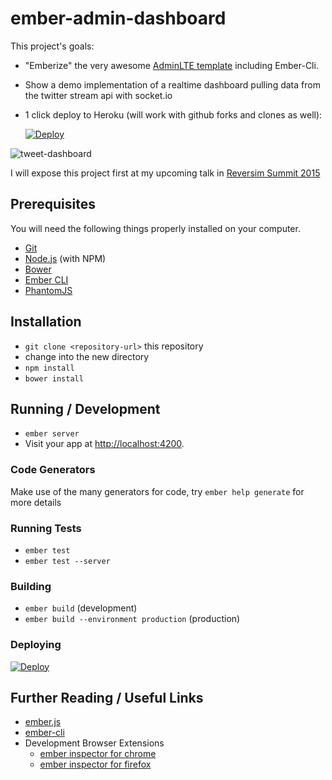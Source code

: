 # ember-admin-dashboard
This project's goals:
* "Emberize" the very awesome [AdminLTE template](https://github.com/almasaeed2010/AdminLTE) including Ember-Cli.
* Show a demo implementation of a realtime dashboard pulling data from the twitter stream api with socket.io
* 1 click deploy to Heroku (will work with github forks and clones as well):

    [![Deploy](https://www.herokucdn.com/deploy/button.png)](https://heroku.com/deploy)

![tweet-dashboard](https://cloud.githubusercontent.com/assets/3126207/6563376/60659760-c6a9-11e4-9e5d-16e3fc11841b.gif)

I will expose this project first at my upcoming talk in [Reversim Summit 2015](http://summit2015.reversim.com/proposal/4eTos8T9QfgZhrLYP)


## Prerequisites

You will need the following things properly installed on your computer.

* [Git](http://git-scm.com/)
* [Node.js](http://nodejs.org/) (with NPM)
* [Bower](http://bower.io/)
* [Ember CLI](http://www.ember-cli.com/)
* [PhantomJS](http://phantomjs.org/)

## Installation

* `git clone <repository-url>` this repository
* change into the new directory
* `npm install`
* `bower install`

## Running / Development

* `ember server`
* Visit your app at [http://localhost:4200](http://localhost:4200).

### Code Generators

Make use of the many generators for code, try `ember help generate` for more details

### Running Tests

* `ember test`
* `ember test --server`

### Building

* `ember build` (development)
* `ember build --environment production` (production)

### Deploying

[![Deploy](https://www.herokucdn.com/deploy/button.png)](https://heroku.com/deploy)

## Further Reading / Useful Links

* [ember.js](http://emberjs.com/)
* [ember-cli](http://www.ember-cli.com/)
* Development Browser Extensions
  * [ember inspector for chrome](https://chrome.google.com/webstore/detail/ember-inspector/bmdblncegkenkacieihfhpjfppoconhi)
  * [ember inspector for firefox](https://addons.mozilla.org/en-US/firefox/addon/ember-inspector/)




